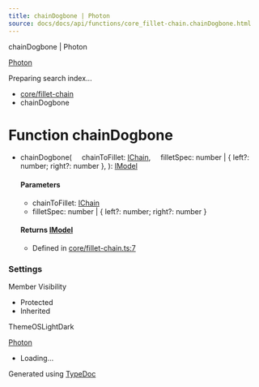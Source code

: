 ```yaml
---
title: chainDogbone | Photon
source: docs/docs/api/functions/core_fillet-chain.chainDogbone.html
---
```


chainDogbone | Photon

[Photon](../index.html)




Preparing search index...

* [core/fillet-chain](../modules/core_fillet-chain.html)
* chainDogbone

# Function chainDogbone

* chainDogbone(
      chainToFillet: [IChain](../interfaces/core_maker.IChain.html),
      filletSpec: number | { left?: number; right?: number },
  ): [IModel](../interfaces/core_schema.IModel.html)

  #### Parameters

  + chainToFillet: [IChain](../interfaces/core_maker.IChain.html)
  + filletSpec: number | { left?: number; right?: number }

  #### Returns [IModel](../interfaces/core_schema.IModel.html)

  + Defined in [core/fillet-chain.ts:7](https://github.com/mwhite454/photon/blob/main/packages/photon/src/core/fillet-chain.ts#L7)

### Settings

Member Visibility

* Protected
* Inherited

ThemeOSLightDark

[Photon](../index.html)

* Loading...

Generated using [TypeDoc](https://typedoc.org/)
